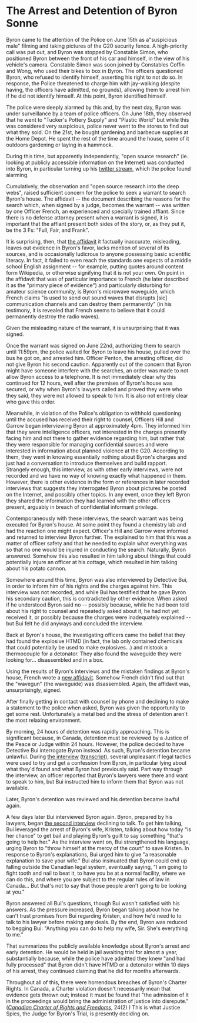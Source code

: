 
The Arrest and Detention of Byron Sonne
========================================

Byron came to the attention of the Police on June 15th as a"suspicious male" filming and taking pictures of the G20 security fence. A high-priority call was put out, and Byron was stopped by Constable Simon, who positioned Byron between the front of his car and himself, in the view of his vehicle's camera. Constable Simon was soon joined by Constables Coffin and Wong, who used their bikes to box in Byron. The officers questioned Byron, who refused to identify himself, asserting his right to not do so. In response, the Police threatened to charge him with jay-walking (despite having, the officers have admitted, no grounds), allowing them to arrest him if he did not identify himself. At this point, Byron identified himself. 

The police were deeply alarmed by this and, by the next day, Byron was under surveillance by a team of police officers. On June 18th, they observed that he went to "Tucker's Pottery Supply" and "Plastic World" but while this was considered very suspicious, police never went to the stores to find out what they sold. On the 21st, he bought gardening and barbecue supplies at the Home Depot. He spent the rest of the time around the house, some of it outdoors gardening or laying in a hammock.

During this time, but apparently independently, "open source research" (ie. looking at publicly accessible information on the Internet) was conducted into Byron, in particular turning up his [twitter stream][twitter], which the police found alarming. 

Cumulatively, the observation and "open source research into the deep webs", raised sufficient concern for the police to seek a warrant to search Byron's house. The affidavit -- the document describing the reasons for the search which, when signed by a judge, becomes the warrant -- was written by one Officer French, an experienced and specially trained affiant. Since there is no defense attorney present when a warrant is signed, it is important that the affiant present both sides of the story, or, as they put it, be the 3 Fs: "Full, Fair, and Frank". 

It is surprising, then, that [the affidavit][warrant1] it factually inaccurate, misleading, leaves out evidence in Byron's favor, lacks mention of several of its sources, and is occasionally ludicrous to anyone possessing basic scientific literacy. In fact, it failed to even reach the standards one expects of a middle school English assignment -- for example, putting quotes around content form Wikipedia, or otherwise signifying that it is not your own. On point in the affidavit that was of particular importance to French (he later described it as the "primary piece of evidence") and particularly disturbing for amateur science community, is Byron's microwave waveguide, which French claims "is used to send out sound waves that disrupts [sic] communication channels and can destroy them permanently" (in his testimony, it is revealed that French seems to believe that it could permanently destroy the radio waves). 

Given the misleading nature of the warrant, it is unsurprising that it was signed. 

Once the warrant was signed on June 22nd, authorizing them to search until 11:59pm, the police waited for Byron to leave his house, pulled over the bus he got on, and arrested him. Officer Penton, the arresting officer, did not give Byron his second caution. Apparently out of the concern that Byron might have someone interfere with the searches, an order was made to not allow Byron access to a telephone. It is not immediately clear why this continued for 12 hours, well after the premises of Byron's house was secured, or why when Byron's lawyers called and proved they were who they said, they were not allowed to speak to him. It is also not entirely clear who gave this order.

Meanwhile, in violation of the Police's obligation to withhold questioning until the accused has received their right to counsel, Officers Hill and Garrow began interviewing Byron at approximately 4pm. They informed him that they were intelligence officers, not interested in the charges presently facing him and not there to gather evidence regarding him, but rather that they were responsible for managing confidential sources and were interested in information about planned violence at the G20. According to them, they went in knowing essentially nothing about Byron's charges and just had a conversation to introduce themselves and build rapport. Strangely enough, this interview, as with other early interviews, were not recorded and we have no way of knowing exactly what happened in them. However, there is other evidence in the form or references in later recorded interviews that suggests they interrogated Byron about pictures he posted on the Internet, and possibly other topics. In any event, once they left Byron they shared the information they had learned with the other officers present, arguably in breach of confidential informant privilege.

Contemporaneously with these interviews, the search warrant was being executed for Byron's house. At some point they found a chemistry lab and had the reaction one might expect. Officer's Hill and Garrow were informed and returned to interview Byron further. The explained to him that this was a matter of officer safety and that he needed to explain what everything was so that no one would be injured in conducting the search. Naturally, Byron answered. Somehow this also resulted in him talking about things that could potentially injure an officer at his cottage, which resulted in him talking about his potato cannon.

Somewhere around this time, Byron was also interviewed by Detective Bui, in order to inform him of his rights and the charges against him. This interview was not recorded, and while Bui has testified that he gave Byron his secondary caution, this is contradicted by other evidence. When asked if he understood Byron said no -- possibly because, while he had been told about his right to counsel and repeatedly asked about it, he had not yet received it, or possibly because the charges were inadequately explained -- but Bui felt he did anyways and concluded the interview.

Back at Byron's house, the investigating officers came the belief that they had found the explosive HTMD (in fact, the lab only contained chemicals that could potentially be used to make explosives...) and mistook a thermocouple for a detonator. They also found the waveguide they were looking for... disassembled and in a box.

Using the results of Byron's interviews and the mistaken findings at Byron's house, French wrote a [new affidavit][warrant2]. Somehow French didn't find out that the "wavegun" (the waveguide) was disassembled. Again, the affidavit was, unsurprisingly, signed.

After finally getting in contact with counsel by phone and declining to make a statement to the police when asked, Byron was given the opportunity to get some rest. Unfortunately a metal bed and the stress of detention aren't the most relaxing environment.

By morning, 24 hours of detention was rapidly approaching. This is significant because, in Canada, detention must be reviewed by a Justice of the Peace or Judge within 24 hours. However, the police decided to have Detective Bui interrogate Byron instead. As such, Byron's detention became unlawful. During [the interview][interview1] ([transcript][interview1t]), several unpleasant if legal tactics were used to try and get a confession from Byron, in particular lying about what they'd found and what Byron had previously said. Part way through the interview, an officer reported that Byron's lawyers were there and want to speak to him, but Bui instructed him to inform them that Byron was not available.

Later, Byron's detention was reviewed and his detention became lawful again.

A few days later Bui interviewed Byron again. Byron, prepared by his lawyers, began [the second interview][interview2] declining to talk. To get him talking, Bui leveraged the arrest of Byron's wife, Kristen, talking about how today "is her chance" to get bail and playing Byron's guilt to say something "that's going to help her." As the interview went on, Bui strengthened his language, urging Byron to "throw himself at the mercy of the court" to save Kristen. In response to Byron's explanations, Bui urged him to give "a reasonable explanation to save your wife." Bui also insinuated that Byron could end up falling outside the Canadian legal system, eventually saying, "I am going to fight tooth and nail to beat it, to have you be at a normal facility, where we can do this, and where you are subject to the regular rules of law in Canada... But that's not to say that those people aren't going to be looking at you."

Byron answered all Bui's questions, though Bui wasn't satisfied with his answers. As the pressure increased, Byron began talking about how he can't trust promises from Bui regarding Kristen, and how he'd need to to talk to his lawyer before making any deals. By the end, Byron was reduced to begging Bui: "Anything you can do to help my wife, Sir. She's everything to me." 

That summarizes the publicly available knowledge about Byron's arrest and early detention. He would be held in jail awaiting trial for almost a year, substantially because, while the police have admitted they knew "and had fully processed" that Byron didn't have HTMD or a detonator within 10 days of his arrest, they continued claiming that he did for months afterwards. 

Throughout all of this, there were horrendous breaches of Byron's Charter Rights. In Canada, a Charter violation doesn't necessarily mean that evidence gets thrown out; instead it must be found that "the admission of it in the proceedings would bring the administration of justice into disrepute." ([_Canadian Charter of Rights and Freedoms_][ccrf], 24(2) ) This is what Justice Spies, the Judge for Byron's Trial, is presently deciding on. 


[warrant1]: https://github.com/colah/ByronTrialNotes/raw/master/court-documents/warrant-June22-58Elderwood.pdf
[warrant2]: https://github.com/colah/ByronTrialNotes/raw/master/court-documents/warrant-June23-58Elderwood-cottages.pdf
[interview1]: http://www.youtube.com/watch?v=RTX7Gw7YJpc
[interview1t]: https://github.com/colah/ByronTrialNotes/blob/master/evidence/Bui-interview-1.md
[interview2]: http://www.youtube.com/watch?v=7o6ADO8Czf0
[ccrf]: http://en.wikipedia.org/wiki/Canadian_Charter_of_Rights_and_Freedoms
[twitter]: http://twitter.com/torontogoat

